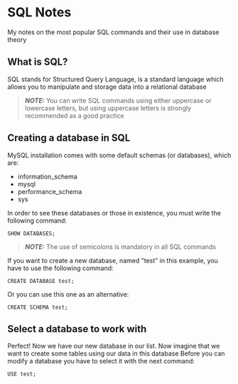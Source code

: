 # SQL Notes
My notes on the most popular SQL commands and their use in database theory

## What is SQL?
SQL stands for Structured Query Language, is a standard language which allows you to manipulate and storage data into a relational database
> **_NOTE:_**  You can write SQL commands using either uppercase or lowercase letters, but using uppercase letters is strongly recommended as a good practice

## Creating a database in SQL
MySQL installation comes with some default schemas (or databases), which are:

* information_schema
* mysql
* performance_schema
* sys

In order to see these databases or those in existence, you must write the following command:
```
SHOW DATABASES;
```
> **_NOTE:_**  The use of semicolons is mandatory in all SQL commands

If you want to create a new database, named "test" in this example, you have to use the following command:
```
CREATE DATABASE test;
```
Or you can use this one as an alternative:
```
CREATE SCHEMA test;
```
## Select a database to work with
Perfect! Now we have our new database in our list.
Now imagine that we want to create some tables using our data in this database
Before you can modify a database you have to select it with the next command:
```
USE test;
```
